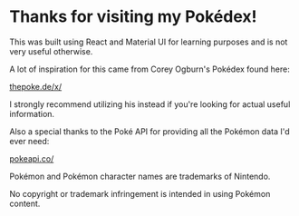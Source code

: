 # Thanks for visiting my Pokédex!

This was built using React and Material UI for learning purposes and is not very useful otherwise.

A lot of inspiration for this came from Corey Ogburn's Pokédex found here:

[thepoke.de/x/](https://thepoke.de/x/)

I strongly recommend utilizing his instead if you're looking for actual useful information.

Also a special thanks to the Poké API for providing all the Pokémon data I'd ever need:

[pokeapi.co/](https://pokeapi.co/)

Pokémon and Pokémon character names are trademarks of Nintendo.

No copyright or trademark infringement is intended in using Pokémon content.
